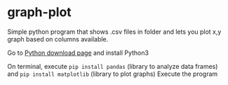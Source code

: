 # graph-plot
Simple python program that shows .csv files in folder and lets you plot x,y graph based on columns available.

Go to [Python download page](https://www.python.org/downloads/) and install Python3

On terminal, execute `pip install pandas` (library to analyze data frames) 
and `pip install matplotlib` (library to plot graphs)
Execute the program

